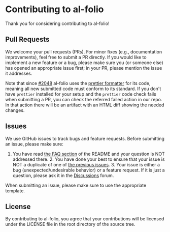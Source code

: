 # Contributing to al-folio

Thank you for considering contributing to al-folio!

## Pull Requests

We welcome your pull requests (PRs). For minor fixes (e.g., documentation improvements), feel free to submit a PR directly. If you would like to
implement a new feature or a bug, please make sure you (or someone else) has opened an appropriate issue first; in your PR, please mention the issue
it addresses.

Note that since [#2048](https://github.com/alshedivat/al-folio/pull/2048) al-folio uses the [prettier formatter](https://prettier.io/) for its code,
meaning all new submitted code must conform to its standard. If you don't have `prettier` installed for your setup and the `prettier` code check fails
when submitting a PR, you can check the referred failed action in our repo. In that action there will be an artifact with an HTML diff showing the
needed changes.

## Issues

We use GitHub issues to track bugs and feature requests. Before submitting an issue, please make sure:

1. You have read [the FAQ section](FAQ.md) of the README and your question is NOT addressed there. 2. You have done your best to ensure that your
   issue is NOT a duplicate of one of [the previous issues](https://github.com/alshedivat/al-folio/issues). 3. Your issue is either a bug
   (unexpected/undesirable behavior) or a feature request. If it is just a question, please ask it in the
   [Discussions](https://github.com/alshedivat/al-folio/discussions) forum.

When submitting an issue, please make sure to use the appropriate template.

## License

By contributing to al-folio, you agree that your contributions will be licensed under the LICENSE file in the root directory of the source tree.
